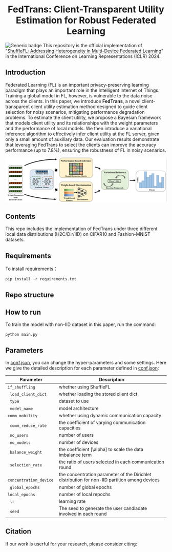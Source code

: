 # <h1 align="center"> FedTrans: Client-Transparent Utility Estimation for Robust Federated Learning</h1>


[//]: # (<p align="center">)

[//]: # (<a href="https://arxiv.org/abs/2310.05078"><img src="https://img.shields.io/badge/arxiv-2310.05078-silver" alt="Paper"></a>)

[//]: # (<a href="https://iclr.cc/"><img src="https://img.shields.io/badge/Pub-ICLR'24-olive" alt="Pub"></a>)

[//]: # (<a href="https://github.com/Ran-ZHU/FedTrans"><img src="https://img.shields.io/badge/-github-teal?logo=github" alt="github"></a>)

[//]: # (</p>)

![Generic badge](https://img.shields.io/badge/code-official-green.svg)  This repository is the official implementation of "[ShuffleFL: Addressing Heterogeneity in Multi-Device Federated Learning](https://openreview.net/pdf?id=DRu8PMHgCh)"
in the International Conference on Learning Representations (ICLR) 2024.

## Introduction
Federated Learning (FL) is an important privacy-preserving learning paradigm that plays an important role in the Intelligent Internet of Things. 
Training a global model in FL, however, is vulnerable to the data noise across the clients. In this paper, we introduce **FedTrans**, a novel 
client-transparent client utility estimation method designed to guide client selection for noisy scenarios, mitigating performance degradation 
problems. To estimate the client utility, we propose a Bayesian framework that models client utility and its relationships with the weight 
parameters and the performance of local models. We then introduce a variational inference algorithm to effectively infer client utility at the 
FL server, given only a small amount of auxiliary data. Our evaluation results demonstrate that leveraging FedTrans to select the clients can 
improve the accuracy performance (up to 7.8\%), ensuring the robustness of FL in noisy scenarios.

![overview](./overview.png)

## Contents
This repo includes the implementation of FedTrans under three different local data distributions (H2C/Dir/IID) on CIFAR10 and Fashion-MNIST datasets.

## Requirements

To install requirements：

```
pip install -r requirements.txt
```


## Repo structure

## How to run

To train the model with non-IID dataset in this paper, run the command:
```
python main.py
```

## Parameters
In [conf.json](./conf.json), you can change the hyper-parameters and some settings. Here we give the detailed 
description for each parameter defined in [conf.json](./utils/conf.json):

| Parameter                      | Description                                 |
| -------------------------- | ---------------------------------- |
| `if_shuffling`|     whether using ShuffleFL|
| ` load_client_dict`|     whether loading the stored client dict|
| ` type`|      dataset to use |
| ` model_name`|      model architecture|
| `comm_mobility`|     whether using dynamic communication capacity|
| ` comm_reduce_rate`|     the coefficient of varying communication capacities|
| ` no_users`|     number of users|
| ` no_models`|   number of devices|
| ` balance_weight`|      the coefficient [\alpha] to scale the data imbalance term|
| ` selection_rate`|      the ratio of users selected in each communication round|
| ` concentration_device`|     the concentration parameter of the Dirichlet distribution for non-IID partition among devices|
| ` global_epochs`|     number of global epochs|
| `local_epochs`|     number of local repochs|
| ` lr`|      learning rate|
| ` seed`|     The seed to generate the user candiadate involved in each round|


## Citation
If our work is userful for your research, please consider citing:
```

```
